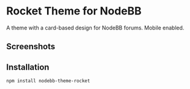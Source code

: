 Rocket Theme for NodeBB
=========================

A theme with a card-based design for NodeBB forums. Mobile enabled.

## Screenshots

## Installation

    npm install nodebb-theme-rocket